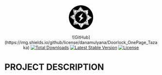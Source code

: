 <p align="center"><a href="https://github.com/danamulyana/Doorlock_OnePage_Tazaka" target="_blank"><img src="dist/images/icon.svg" height="80"></a></p>

<p align="center">
  ![GitHub](https://img.shields.io/github/license/danamulyana/Doorlock_OnePage_Tazaka)
<a href="https://packagist.org/packages/laravel/framework"><img src="https://img.shields.io/packagist/dt/laravel/framework" alt="Total Downloads"></a>
<a href="https://packagist.org/packages/laravel/framework"><img src="https://img.shields.io/packagist/v/laravel/framework" alt="Latest Stable Version"></a>
<a href="https://packagist.org/packages/laravel/framework"><img src="https://img.shields.io/packagist/l/laravel/framework" alt="License"></a>
</p>

# PROJECT DESCRIPTION
